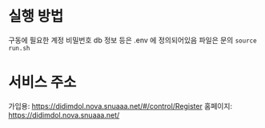 # 실행 방법
구동에 필요한 계정 비밀번호 db 정보 등은 .env 에 정의되어있음 파일은 문의
```source run.sh```

# 서비스 주소
가입용: https://didimdol.nova.snuaaa.net/#/control/Register
홈페이지: https://didimdol.nova.snuaaa.net/
